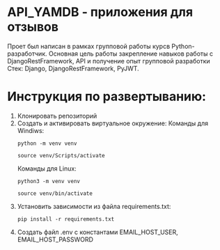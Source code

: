 # API_YAMDB - приложения для отзывов

Проет был написан в рамках групповой работы курсв Python-разработчик. Основная цель работы закрепление навыков работы с DjangoRestFramework, API и получение опыт групповой разработки
Стек: Django, DjangoRestFramework, PyJWT.

# Инструкция по развертыванию:
1. Клонировать репозиторий
2. Создать и активировать виртуальное окружение:
   Команды для Windiws:
   ```
   python -m venv venv
   ```
   ```
   source venv/Scripts/activate
   ```
   Команды для Linux:
   ```
   python3 -m venv venv
   ```
   ```
   source venv/bin/activate
   ```
3. Установить зависимости из файла requirements.txt:
   ```
   pip install -r requirements.txt
   ```
4. Создать файл .env c константами EMAIL_HOST_USER, EMAIL_HOST_PASSWORD
